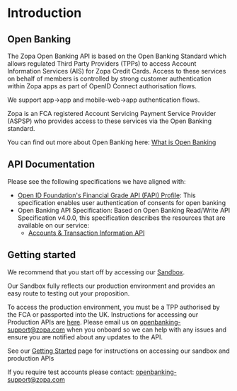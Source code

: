 # Introduction

## Open Banking

The Zopa Open Banking API is based on the Open Banking Standard which allows regulated Third Party Providers (TPPs) to access Account Information Services (AIS) for Zopa Credit Cards. Access to these services on behalf of members is controlled by strong customer authentication within Zopa apps as part of OpenID Connect authorisation flows.

We support app->app and mobile-web->app authentication flows.

Zopa is an FCA registered Account Servicing Payment Service Provider (ASPSP) who provides access to these services via the Open Banking standard.

You can find out more about Open Banking here: [What is Open Banking](https://www.openbanking.org.uk/customers/what-is-open-banking/)

## API Documentation

Please see the following specifications we have aligned with:

- [Open ID Foundation's Financial Grade API (FAPI) Profile](https://bitbucket.org/openid/fapi/src/master/Financial_API_WD_001.md): This specification enables user authentication of consents for open banking
- Open Banking API Specification: Based on Open Banking Read/Write API Specification v4.0.0, this specification describes the resources that are available on our service:
  - [Accounts & Transaction Information API](../swagger/account-info-openapi.yaml)

## Getting started

We recommend that you start off by accessing our [Sandbox](./docs/40-sandbox.md).

Our Sandbox fully reflects our production environment and provides an easy route to testing out your proposition.

To access the production environment, you must be a TPP authorised by the FCA or passported into the UK. Instructions for accessing our Production APIs are [here](./docs/30-production.md). Please email us on openbanking-support@zopa.com when you onboard so we can help with any issues and ensure you are notified about any updates to the API.

See our [Getting Started](./docs/20-getting-started.md) page for instructions on accessing our sandbox and production APIs

If you require test accounts please contact: openbanking-support@zopa.com
